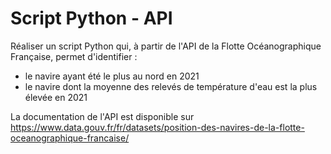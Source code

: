 # Script Python - API


Réaliser un script Python qui, à partir de l'API de la Flotte Océanographique Française, permet d'identifier :
- le navire ayant été le plus au nord en 2021
- le navire dont la moyenne des relevés de température d'eau est la plus élevée en 2021

La documentation de l'API est disponible sur
https://www.data.gouv.fr/fr/datasets/position-des-navires-de-la-flotte-oceanographique-francaise/

